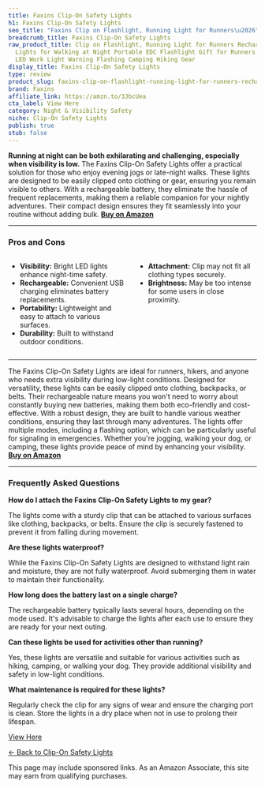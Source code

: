 ```yaml
---
title: Faxins Clip-On Safety Lights
h1: Faxins Clip-On Safety Lights
seo_title: "Faxins Clip on Flashlight, Running Light for Runners\u2026"
breadcrumb_title: Faxins Clip-On Safety Lights
raw_product_title: Clip on Flashlight, Running Light for Runners Rechargeable Safety
  Lights for Walking at Night Portable EDC Flashlight Gift for Runners Hands Free
  LED Work Light Warning Flashing Camping Hiking Gear
display_title: Faxins Clip-On Safety Lights
type: review
product_slug: faxins-clip-on-flashlight-running-light-for-runners-rechargeable-safety-3b638942
brand: Faxins
affiliate_link: https://amzn.to/3JbcUea
cta_label: View Here
category: Night & Visibility Safety
niche: Clip-On Safety Lights
publish: true
stub: false
---
```


<div id="intro" class="full-width">
  <p><strong>Running at night can be both exhilarating and challenging, especially when visibility is low.</strong> The Faxins Clip-On Safety Lights offer a practical solution for those who enjoy evening jogs or late-night walks. These lights are designed to be easily clipped onto clothing or gear, ensuring you remain visible to others. With a rechargeable battery, they eliminate the hassle of frequent replacements, making them a reliable companion for your nightly adventures. Their compact design ensures they fit seamlessly into your routine without adding bulk. <a href="https://amzn.to/3JbcUea" rel="nofollow sponsored noopener" target="_blank"><strong>Buy on Amazon</strong></a></p>
</div>

<hr />
<h3 id="pros-cons">Pros and Cons</h3>
<div class="pc-grid" style="display:grid;grid-template-columns:1fr 1fr;gap:16px;">
  <ul>
    <li><strong>Visibility:</strong> Bright LED lights enhance night-time safety.</li>
    <li><strong>Rechargeable:</strong> Convenient USB charging eliminates battery replacements.</li>
    <li><strong>Portability:</strong> Lightweight and easy to attach to various surfaces.</li>
    <li><strong>Durability:</strong> Built to withstand outdoor conditions.</li>
  </ul>
  <ul>
    <li><strong>Attachment:</strong> Clip may not fit all clothing types securely.</li>
    <li><strong>Brightness:</strong> May be too intense for some users in close proximity.</li>
  </ul>
</div>
<hr />

<div class="full-width">
  <p>The Faxins Clip-On Safety Lights are ideal for runners, hikers, and anyone who needs extra visibility during low-light conditions. Designed for versatility, these lights can be easily clipped onto clothing, backpacks, or belts. Their rechargeable nature means you won't need to worry about constantly buying new batteries, making them both eco-friendly and cost-effective. With a robust design, they are built to handle various weather conditions, ensuring they last through many adventures. The lights offer multiple modes, including a flashing option, which can be particularly useful for signaling in emergencies. Whether you're jogging, walking your dog, or camping, these lights provide peace of mind by enhancing your visibility. <a href="https://amzn.to/3JbcUea" rel="nofollow sponsored noopener" target="_blank"><strong>Buy on Amazon</strong></a></p>
</div>

<hr />
<h3 id="faqs">Frequently Asked Questions</h3>

<p><strong>How do I attach the Faxins Clip-On Safety Lights to my gear?</strong></p>
<p>The lights come with a sturdy clip that can be attached to various surfaces like clothing, backpacks, or belts. Ensure the clip is securely fastened to prevent it from falling during movement.</p>

<p><strong>Are these lights waterproof?</strong></p>
<p>While the Faxins Clip-On Safety Lights are designed to withstand light rain and moisture, they are not fully waterproof. Avoid submerging them in water to maintain their functionality.</p>

<p><strong>How long does the battery last on a single charge?</strong></p>
<p>The rechargeable battery typically lasts several hours, depending on the mode used. It's advisable to charge the lights after each use to ensure they are ready for your next outing.</p>

<p><strong>Can these lights be used for activities other than running?</strong></p>
<p>Yes, these lights are versatile and suitable for various activities such as hiking, camping, or walking your dog. They provide additional visibility and safety in low-light conditions.</p>

<p><strong>What maintenance is required for these lights?</strong></p>
<p>Regularly check the clip for any signs of wear and ensure the charging port is clean. Store the lights in a dry place when not in use to prolong their lifespan.</p>
<p><a class="btn" href="https://amzn.to/3JbcUea" target="_blank" rel="nofollow sponsored noopener">View Here</a></p>
<p><a href="/roundups/night-visibility-safety/clip-on-safety-lights/">← Back to Clip-On Safety Lights</a></p>
<aside class="disclosure">This page may include sponsored links. As an Amazon Associate, this site may earn from qualifying purchases.</aside>
